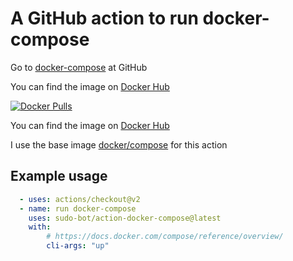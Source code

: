 # A GitHub action to run docker-compose

Go to [docker-compose](https://github.com/koalaman/docker-compose#readme) at GitHub

You can find the image on [Docker Hub](https://hub.docker.com/r/botsudo/action-docker-compose)

[![Docker Pulls](https://img.shields.io/docker/pulls/botsudo/action-docker-compose.svg)](https://hub.docker.com/r/botsudo/action-docker-compose)

You can find the image on [Docker Hub](https://hub.docker.com/r/botsudo/action-docker-compose)

I use the base image [docker/compose](https://hub.docker.com/r/docker/compose) for this action

## Example usage

```yml
  - uses: actions/checkout@v2
  - name: run docker-compose
    uses: sudo-bot/action-docker-compose@latest
    with:
        # https://docs.docker.com/compose/reference/overview/
        cli-args: "up"
```
